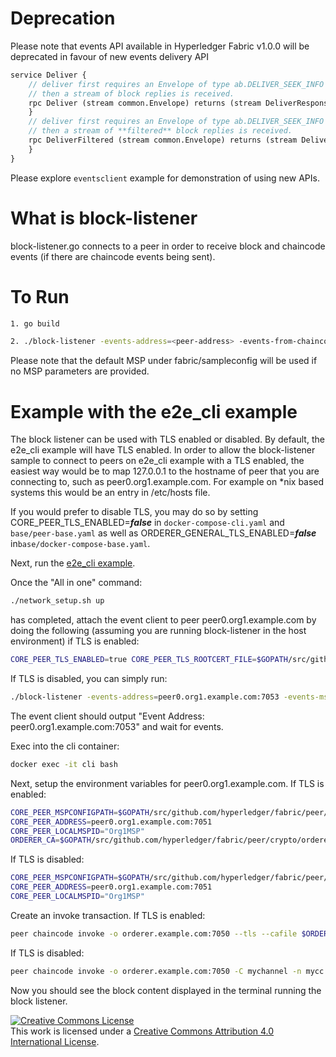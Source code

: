 # Deprecation
Please note that events API available in Hyperledger Fabric v1.0.0 will be deprecated in favour of new
events delivery API

```proto
service Deliver {
    // deliver first requires an Envelope of type ab.DELIVER_SEEK_INFO with Payload data as a marshaled orderer.SeekInfo message,
    // then a stream of block replies is received.
    rpc Deliver (stream common.Envelope) returns (stream DeliverResponse) {
    }
    // deliver first requires an Envelope of type ab.DELIVER_SEEK_INFO with Payload data as a marshaled orderer.SeekInfo message,
    // then a stream of **filtered** block replies is received.
    rpc DeliverFiltered (stream common.Envelope) returns (stream DeliverResponse) {
    }
}
```

Please explore `eventsclient` example for demonstration of using new APIs. 

# What is block-listener
block-listener.go connects to a peer in order to receive block and chaincode
events (if there are chaincode events being sent).

# To Run
```sh
1. go build

2. ./block-listener -events-address=<peer-address> -events-from-chaincode=<chaincode-id> -events-mspdir=<msp-directory> -events-mspid=<msp-id>
```
Please note that the default MSP under fabric/sampleconfig will be used if no
MSP parameters are provided.

# Example with the e2e_cli example
The block listener can be used with TLS enabled or disabled. By default,
the e2e_cli example will have TLS enabled. In order to allow the
block-listener sample to connect to peers on e2e_cli example with a TLS
enabled, the easiest way would be to map 127.0.0.1 to the hostname of peer
that you are connecting to, such as peer0.org1.example.com. For example on
\*nix based systems this would be an entry in /etc/hosts file.

If you would prefer to disable TLS, you may do so by setting
CORE_PEER_TLS_ENABLED=***false*** in ``docker-compose-cli.yaml`` and
``base/peer-base.yaml`` as well as
ORDERER_GENERAL_TLS_ENABLED=***false*** in``base/docker-compose-base.yaml``.

Next, run the [e2e_cli example](https://github.com/hyperledger/fabric/tree/master/examples/e2e_cli).

Once the "All in one" command:
```sh
./network_setup.sh up
```
has completed, attach the event client to peer peer0.org1.example.com by doing
the following (assuming you are running block-listener in the host environment)
if TLS is enabled:
```sh
CORE_PEER_TLS_ENABLED=true CORE_PEER_TLS_ROOTCERT_FILE=$GOPATH/src/github.com/hyperledger/fabric/examples/e2e_cli/crypto-config/peerOrganizations/org1.example.com/peers/peer0.org1.example.com/tls/ca.crt ./block-listener -events-address=peer0.org1.example.com:7053 -events-mspdir=$GOPATH/src/github.com/hyperledger/fabric/examples/e2e_cli/crypto-config/peerOrganizations/org1.example.com/users/Admin@org1.example.com/msp -events-mspid=Org1MSP
```

If TLS is disabled, you can simply run:
```sh
./block-listener -events-address=peer0.org1.example.com:7053 -events-mspdir=$GOPATH/src/github.com/hyperledger/fabric/examples/e2e_cli/crypto-config/peerOrganizations/org1.example.com/users/Admin@org1.example.com/msp -events-mspid=Org1MSP
```

The event client should output "Event Address: peer0.org1.example.com:7053"
and wait for events.

Exec into the cli container:

```sh
docker exec -it cli bash
```

Next, setup the environment variables for peer0.org1.example.com.
If TLS is enabled:
```sh
CORE_PEER_MSPCONFIGPATH=$GOPATH/src/github.com/hyperledger/fabric/peer/crypto/peerOrganizations/org1.example.com/users/Admin@org1.example.com/msp
CORE_PEER_ADDRESS=peer0.org1.example.com:7051
CORE_PEER_LOCALMSPID="Org1MSP"
ORDERER_CA=$GOPATH/src/github.com/hyperledger/fabric/peer/crypto/ordererOrganizations/example.com/tlsca/tlsca.example.com-cert.pem
```
If TLS is disabled:
```sh
CORE_PEER_MSPCONFIGPATH=$GOPATH/src/github.com/hyperledger/fabric/peer/crypto/peerOrganizations/org1.example.com/users/Admin@org1.example.com/msp
CORE_PEER_ADDRESS=peer0.org1.example.com:7051
CORE_PEER_LOCALMSPID="Org1MSP"
```

Create an invoke transaction. If TLS is enabled:
```sh
peer chaincode invoke -o orderer.example.com:7050 --tls --cafile $ORDERER_CA -C mychannel -n mycc -c '{"Args":["invoke","a","b","10"]}'
```
If TLS is disabled:
```sh
peer chaincode invoke -o orderer.example.com:7050 -C mychannel -n mycc -c '{"Args":["invoke","a","b","10"]}'
```
Now you should see the block content displayed in the terminal running the block
listener.


<a rel="license" href="http://creativecommons.org/licenses/by/4.0/"><img alt="Creative Commons License" style="border-width:0" src="https://i.creativecommons.org/l/by/4.0/88x31.png" /></a><br />This work is licensed under a <a rel="license" href="http://creativecommons.org/licenses/by/4.0/">Creative Commons Attribution 4.0 International License</a>.
